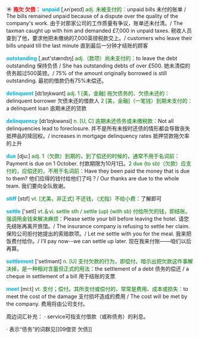 ☀ <font color="red">**拖欠 欠债：**</font>
<font color="sky blue">**unpaid**</font> [ˌʌnˈpeɪd]
<font color="rgb(227, 108, 9)">adj. 未被支付的：</font>unpaid bills 未付的账单 / The bills remained unpaid because of a dispute over the quality of the company's work. 由于对那家公司的工作质量有争议，账单还未付清。/ The taxman caught up with him and demanded £7,000 in unpaid taxes. 税收人员查到了他，要求他把未缴纳的7,000英镑税款交上。/ customers who leave their bills unpaid till the last minute 直到最后一分钟才结账的顾客

<font color="sky blue">**outstanding**</font> [͵aʊt'stændɪŋ] 
<font color="rgb(227, 108, 9)">adj.（款项）尚未支付的：</font>to leave the debt outstanding 保持负债 / She has outstanding debts of over £500. 她未清偿的债务超过500英镑。/ 75% of the amount originally borrowed is still outstanding. 最初的借款仍有75%未偿还。
           
<font color="sky blue">**delinquent**</font> [dɪˈlɪŋkwənt]
<font color="rgb(227, 108, 9)">adj. 1 [美，金融] 拖欠债务的、欠债未还的：</font>delinquent borrower 欠债未还的借款人 <font color="rgb(227, 108, 9)">2 [美，金融]（一笔钱）到期未支付的：</font>a delinquent loan 逾期未还的贷款
           
<font color="sky blue">**delinquency**</font> [dɪˈlɪŋkwənsi]
<font color="rgb(227, 108, 9)">n. [U, C] 逾期未还债务或未缴税款：</font>Not all delinquencies lead to foreclosure. 并不是所有未按时还债的情形都会导致丧失抵押品的赎回权。/ increases in mortgage delinquency rates 抵押贷款拖欠率的上升

<font color="sky blue">**due**</font> [dju:] 
<font color="rgb(227, 108, 9)">adj. 1（欠款）到期的，到了偿还的时候的，通常不用于名词前：</font>Payment is due on 1 October. 付款期限为10月1日。<font color="rgb(227, 108, 9)">2 due (to sb)（欠款）应支付的，应偿还的，不用于名词前：</font>Have they been paid the money that is due to them? 他们应得的钱付给他们了吗？/ Our thanks are due to the whole team. 我们要向全队致谢。
           
<font color="sky blue">**stiff**</font> [stɪf]
<font color="rgb(227, 108, 9)">vt. [尤美，非正式] 不还钱，（尤指）不给小费：</font>了解即可

<font color="sky blue">**settle**</font> ['setl] 
<font color="rgb(227, 108, 9)">vt.＆vi. settle sth / settle (up) (with sb) 付给所欠的钱，即结账。强调用金钱来解决麻烦：</font>Please settle your bill before leaving the hotel. 请您先结账再离开旅馆。/ The insurance company is refusing to settle her claim. 保险公司拒付她提出的索赔款项。/ Let me settle with you for the meal. 我来把饭费付给你。/ I’ll pay now--we can settle up later. 现在我来付账——咱们以后再算。

<font color="sky blue">**settlement**</font> ['setlmənt] 
<font color="rgb(227, 108, 9)">n. [U] 支付欠款的行为，即偿付。暗示出把欠款这件事解决掉，是一种相对含蓄但正式的用法：</font>the settlement of a debt 债务的偿还 / a cheque in settlement of a bill 用于结账的支票

<font color="sky blue">**meet**</font> [mi:t] 
<font color="rgb(227, 108, 9)">vt. 支付；偿付。其所支付或偿付的，常常是费用、成本或损失：</font>to meet the cost of the damage 支付损坏造成的费用 / The cost will be met by the company. 费用将由公司支付。

周边词汇补充：
· service可指支付借款（或称债务）的利息。

· 表示“债务”的词群见[[09借贷 欠债]]
